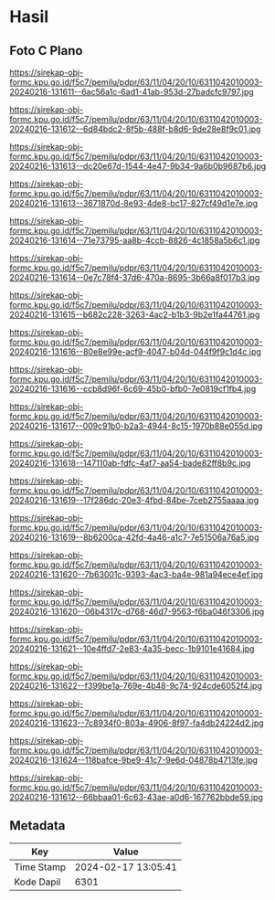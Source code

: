 # Hasil

## Foto C Plano

https://sirekap-obj-formc.kpu.go.id/f5c7/pemilu/pdpr/63/11/04/20/10/6311042010003-20240216-131611--6ac56a1c-6ad1-41ab-953d-27badcfc9797.jpg

https://sirekap-obj-formc.kpu.go.id/f5c7/pemilu/pdpr/63/11/04/20/10/6311042010003-20240216-131612--6d84bdc2-8f5b-488f-b8d6-9de28e8f9c01.jpg

https://sirekap-obj-formc.kpu.go.id/f5c7/pemilu/pdpr/63/11/04/20/10/6311042010003-20240216-131613--dc20e67d-1544-4e47-9b34-9a6b0b9687b6.jpg

https://sirekap-obj-formc.kpu.go.id/f5c7/pemilu/pdpr/63/11/04/20/10/6311042010003-20240216-131613--3671870d-8e93-4de8-bc17-827cf49d1e7e.jpg

https://sirekap-obj-formc.kpu.go.id/f5c7/pemilu/pdpr/63/11/04/20/10/6311042010003-20240216-131614--71e73795-aa8b-4ccb-8826-4c1858a5b6c1.jpg

https://sirekap-obj-formc.kpu.go.id/f5c7/pemilu/pdpr/63/11/04/20/10/6311042010003-20240216-131614--0e7c78f4-37d6-470a-8695-3b66a8f017b3.jpg

https://sirekap-obj-formc.kpu.go.id/f5c7/pemilu/pdpr/63/11/04/20/10/6311042010003-20240216-131615--b682c228-3263-4ac2-b1b3-9b2e1fa44761.jpg

https://sirekap-obj-formc.kpu.go.id/f5c7/pemilu/pdpr/63/11/04/20/10/6311042010003-20240216-131616--80e8e99e-acf9-4047-b04d-044f9f9c1d4c.jpg

https://sirekap-obj-formc.kpu.go.id/f5c7/pemilu/pdpr/63/11/04/20/10/6311042010003-20240216-131616--ccb8d96f-6c69-45b0-bfb0-7e0819cf1fb4.jpg

https://sirekap-obj-formc.kpu.go.id/f5c7/pemilu/pdpr/63/11/04/20/10/6311042010003-20240216-131617--009c91b0-b2a3-4944-8c15-1970b88e055d.jpg

https://sirekap-obj-formc.kpu.go.id/f5c7/pemilu/pdpr/63/11/04/20/10/6311042010003-20240216-131618--147110ab-fdfc-4af7-aa54-bade82ff8b9c.jpg

https://sirekap-obj-formc.kpu.go.id/f5c7/pemilu/pdpr/63/11/04/20/10/6311042010003-20240216-131619--17f286dc-20e3-4fbd-84be-7ceb2755aaaa.jpg

https://sirekap-obj-formc.kpu.go.id/f5c7/pemilu/pdpr/63/11/04/20/10/6311042010003-20240216-131619--8b6200ca-42fd-4a46-a1c7-7e51506a76a5.jpg

https://sirekap-obj-formc.kpu.go.id/f5c7/pemilu/pdpr/63/11/04/20/10/6311042010003-20240216-131620--7b63001c-9393-4ac3-ba4e-981a94ece4ef.jpg

https://sirekap-obj-formc.kpu.go.id/f5c7/pemilu/pdpr/63/11/04/20/10/6311042010003-20240216-131620--06b4317c-d768-46d7-9563-f6ba046f3306.jpg

https://sirekap-obj-formc.kpu.go.id/f5c7/pemilu/pdpr/63/11/04/20/10/6311042010003-20240216-131621--10e4ffd7-2e83-4a35-becc-1b9101e41684.jpg

https://sirekap-obj-formc.kpu.go.id/f5c7/pemilu/pdpr/63/11/04/20/10/6311042010003-20240216-131622--f399be1a-769e-4b48-9c74-924cde6052f4.jpg

https://sirekap-obj-formc.kpu.go.id/f5c7/pemilu/pdpr/63/11/04/20/10/6311042010003-20240216-131623--7c8934f0-803a-4906-8f97-fa4db24224d2.jpg

https://sirekap-obj-formc.kpu.go.id/f5c7/pemilu/pdpr/63/11/04/20/10/6311042010003-20240216-131624--118bafce-9be9-41c7-9e6d-04878b4713fe.jpg

https://sirekap-obj-formc.kpu.go.id/f5c7/pemilu/pdpr/63/11/04/20/10/6311042010003-20240216-131612--66bbaa01-6c63-43ae-a0d6-167762bbde59.jpg


## Metadata

| Key        | Value               |
| ---------- | ------------------- |
| Time Stamp | 2024-02-17 13:05:41 |
| Kode Dapil | 6301                |



